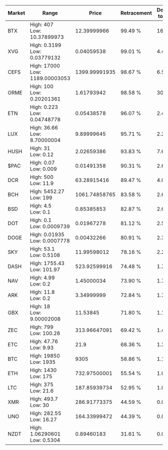 | Market | Range | Price| Retracement | Doubles to 50% |
| --- | --- | --- | --- | --- |
| BTX | High: 407<br />Low: 10.37899973 | 12.39999966 | 99.49 % | 16.83 |
| XVG | High: 0.3199<br />Low: 0.03779132 | 0.04059538 | 99.01 % | 4.41 |
| CEFS | High: 17000<br />Low: 1189.00003053 | 1399.99991935 | 98.67 % | 6.50 |
| ORME | High: 100<br />Low: 0.20201361 | 1.61793942 | 98.58 % | 30.97 |
| ETN | High: 0.223<br />Low: 0.04748778 | 0.05438578 | 96.07 % | 2.49 |
| LUX | High: 36.66<br />Low: 8.70000004 | 9.89999645 | 95.71 % | 2.29 |
| HUSH | High: 31<br />Low: 0.12 | 2.02659386 | 93.83 % | 7.68 |
| $PAC | High: 0.07<br />Low: 0.009 | 0.01491358 | 90.31 % | 2.65 |
| DCR | High: 500<br />Low: 11.9 | 63.28915416 | 89.47 % | 4.04 |
| BCH | High: 5452.27<br />Low: 199 | 1061.74858765 | 83.58 % | 2.66 |
| BSD | High: 4.5<br />Low: 0.1 | 0.85385853 | 82.87 % | 2.69 |
| DOT | High: 0.1<br />Low: 0.0009739 | 0.01967278 | 81.12 % | 2.57 |
| DOGE | High: 0.01935<br />Low: 0.0007778 | 0.00432266 | 80.91 % | 2.33 |
| SKY | High: 53.1<br />Low: 0.5108 | 11.99598012 | 78.16 % | 2.23 |
| DASH | High: 1755.43<br />Low: 101.97 | 523.92599916 | 74.48 % | 1.77 |
| NAV | High: 4.99<br />Low: 0.2 | 1.45000034 | 73.90 % | 1.79 |
| ARK | High: 11.8<br />Low: 0.2 | 3.34999999 | 72.84 % | 1.79 |
| GBX | High: 18<br />Low: 9.00002008 | 11.53845 | 71.80 % | 1.17 |
| ZEC | High: 799<br />Low: 100.28 | 313.96647091 | 69.42 % | 1.43 |
| ETC | High: 47.76<br />Low: 9.93 | 21.9 | 68.36 % | 1.32 |
| BTC | High: 19850<br />Low: 1935 | 9305 | 58.86 % | 1.17 |
| ETH | High: 1430<br />Low: 175 | 732.97500001 | 55.54 % | 1.09 |
| LTC | High: 375<br />Low: 21.6 | 187.85939734 | 52.95 % | 1.06 |
| XMR | High: 493.7<br />Low: 30 | 286.91773375 | 44.59 % | 0.00 |
| UNO | High: 282.55<br />Low: 16.27 | 164.33999472 | 44.39 % | 0.00 |
| NZDT | High: 1.06290601<br />Low: 0.5304 | 0.89460183 | 31.61 % | 0.00 |
